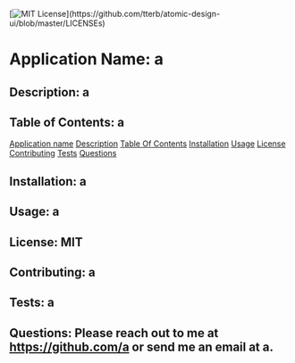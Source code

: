 [![MIT License](https://img.shields.io/apm/l/atomic-design-ui.svg?)](https://github.com/tterb/atomic-design-ui/blob/master/LICENSEs) 

  <a name="title"></a>
  # Application Name: a

  <a name="description"></a>
  ## Description: a
  
  <a name="toc"></a>
  ## Table of Contents: a
  [Application name](#title) 
  [Description](#description) 
  [Table Of Contents](#toc)
  [Installation](#installation) 
  [Usage](#usage)
  [License](#license) 
  [Contributing](#contributing) 
  [Tests](#tests) 
  [Questions](#questions) 

  <a name="installation"></a>
  ## Installation: a 
  
  <a name="usage"></a>
  ## Usage: a
  
  <a name="license"></a>
  ## License: MIT
  
  <a name="contributing"></a>
  ## Contributing: a
  
  <a name="tests"></a>
  ## Tests: a
  
  <a name="questions"></a>
  ## Questions: Please reach out to me at https://github.com/a or send me an email at a. 

